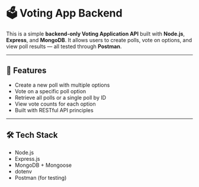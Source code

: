 # 🗳️ Voting App Backend

This is a simple **backend-only Voting Application API** built with **Node.js**, **Express**, and **MongoDB**. It allows users to create polls, vote on options, and view poll results — all tested through **Postman**.

---

## 🚀 Features

- Create a new poll with multiple options
- Vote on a specific poll option
- Retrieve all polls or a single poll by ID
- View vote counts for each option
- Built with RESTful API principles

---

## 🛠 Tech Stack

- Node.js
- Express.js
- MongoDB + Mongoose
- dotenv
- Postman (for testing)


